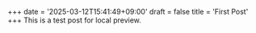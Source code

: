 +++
date = '2025-03-12T15:41:49+09:00'
draft = false
title = 'First Post'
+++
This is a test post for local preview.